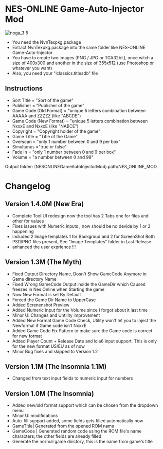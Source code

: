# NES-ONLINE Game-Auto-Injector Mod
![noga_3 5](https://i.imgur.com/AIMAbBK.png)

* You need the NvnTexpkg.package
* Extract NvnTexpkg.package into the same folder like NES-ONLINE Game-Auto-Injector
* You have to create two images (PNG / JPG or TGA32bit), once witch a size of 400x300 and another in the size of 355x512 (use Photoshop or whatever you want)
* Also, you need your "lclassics.titlesdb" file


## Instructions

* Sort Title = "Sort of the game"
* Publisher = "Publisher of the game"
* Game Code (Old Format) = "unique 5 letters combination between AAAAA and ZZZZZ (like "ABCDE")
* Game Code (New Format) = "unique 5 letters combination between NxxxE and NxxxE (like "NABCE")
* Copyright = "Copyright holder of the game"
* Game Title = "Title of the Game"
* Overscan = "only 1 number between 0 and 9 per box"
* Simultanus ="true or false"
* Fade In = "only 1 number between 0 and 9 per box"
* Volume = "a number between 0 and 99"

Output folder: (NESONLINEGameAutoInjectorMod).path/NES_ONLINE_MOD

# Changelog
## Version 1.4.0M (New Era)
* Complete Tool UI redesign now the tool has 2 Tabs one for files and other for values
* Fixes issues with Numeric inputs , now should be no devide by 1 or 2 happening
* included 2 Image templates 1 for Backgroud and 2 for ScreenShot Both PSD/PNG files present, See "Image Templates" folder in Last Release
* anhanced the user exprience  !!!

## Version 1.3M (The Myth)

* Fixed Output Directory Name, Dosn't Show GameCode Anymore in Game directory Name
* Fixed Wrong GameCode Output inside the GameDir which Caused freezes in Nes Online when Starting the game
* Now New Format is set By Default 
* Forced the Game Dir Name to UpperCase
* Added Screnenshot Preview 
* Added Numeric input for the Volume since I forgot about it last time
* Minor UI Changes and Untility improvement
* Added New Format Game Code Check, Utility won't let you to inject the Newformat if Game code isn't NxxxE
* Added Game Code Fix Pattern to make sure the Game code is correct for new format
* Added Player Count + Release Date and lcla6 input support. This is only for the new format US/EU as of now
* Minor Bug fixes and skipped to Version 1.2 


## Version 1.1M (The Insomnia 1.1M)

* Changed from text input fields to numeric input for numbers

## Version 1.0M (The Insomnia)

* Added new/old format support which can be chosen from the dropdown menu
* Minor UI modifications
* Auto-fill support added, some fields gets filled automatically now
* GameTitle| Generated from the opened ROM name 
* GameCode | Generated random code using the ROM file's name characters; the other fields are already filled
* Generate the normal game dirictory, this is the name from game's title
